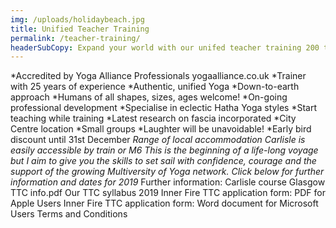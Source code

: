 ```yaml
---
img: /uploads/holidaybeach.jpg
title: Unified Teacher Training
permalink: /teacher-training/
headerSubCopy: Expand your world with our unifed teacher training 200 to 500 hours
---
```


*Accredited by Yoga Alliance Professionals yogaalliance.co.uk
*Trainer with 25 years of experience
*Authentic, unified Yoga
*Down-to-earth approach
*Humans of all shapes, sizes, ages welcome!
*On-going professional development
*Specialise in eclectic Hatha Yoga styles
*Start teaching while training
*Latest research on fascia incorporated
*City Centre location
*Small groups
*Laughter will be unavoidable!
*Early bird discount until 31st December
*Range of local accommodation
*Carlisle is easily accessible by train or M6
This is the beginning of a life-long voyage but I aim to give you the skills to set sail with
confidence, courage and
the support of the growing Multiversity of Yoga network. Click below for further information and dates
for 2019**
Further information: Carlisle course
Glasgow TTC info.pdf
Our TTC syllabus 2019
Inner Fire TTC application form: PDF for Apple Users
Inner Fire TTC application form: Word document for Microsoft Users
Terms and Conditions